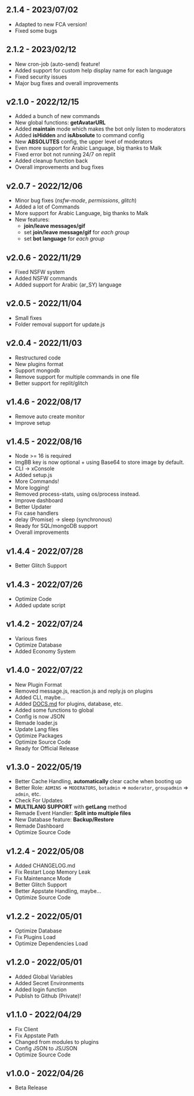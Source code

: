 ## 2.1.4 - 2023/07/02

-   Adapted to new FCA version!
-   Fixed some bugs

## 2.1.2 - 2023/02/12

-   New cron-job (auto-send) feature!
-   Added support for custom help display name for each language
-   Fixed security issues
-   Major bug fixes and overall improvements

## v2.1.0 - 2022/12/15

-   Added a bunch of new commands
-   New global functions: **getAvatarURL**
-   Added **maintain** mode which makes the bot only listen to moderators
-   Added **isHidden** and **isAbsolute** to command config
-   New **ABSOLUTES** config, the upper level of moderators
-   Even more support for Arabic Language, big thanks to Malk
-   Fixed error bot not running 24/7 on replit
-   Added cleanup function back
-   Overall improvements and bug fixes

## v2.0.7 - 2022/12/06

-   Minor bug fixes (_nsfw-mode_, _permissions_, _glitch_)
-   Added a lot of Commands
-   More support for Arabic Language, big thanks to Malk
-   New features:
    -   **join/leave messages/gif**
    -   set **join/leave message/gif** for _each group_
    -   set **bot language** for _each group_

## v2.0.6 - 2022/11/29

-   Fixed NSFW system
-   Added NSFW commands
-   Added support for Arabic (ar_SY) language

## v2.0.5 - 2022/11/04

-   Small fixes
-   Folder removal support for update.js

## v2.0.4 - 2022/11/03

-   Restructured code
-   New plugins format
-   Support mongodb
-   Remove support for multiple commands in one file
-   Better support for replit/glitch

## v1.4.6 - 2022/08/17

-   Remove auto create monitor
-   Improve setup

## v1.4.5 - 2022/08/16

-   Node >= 16 is required
-   ImgBB key is now optional + using Base64 to store image by default.
-   CLI -> xConsole
-   Added setup.js
-   More Commands!
-   More logging!
-   Removed process-stats, using os/process instead.
-   Improve dashboard
-   Better Updater
-   Fix case handlers
-   delay (Promise) -> sleep (synchronous)
-   Ready for SQL/mongoDB support
-   Overall improvements

## v1.4.4 - 2022/07/28

-   Better Glitch Support

## v1.4.3 - 2022/07/26

-   Optimize Code
-   Added update script

## v1.4.2 - 2022/07/24

-   Various fixes
-   Optimize Database
-   Added Economy System

## v1.4.0 - 2022/07/22

-   New Plugin Format
-   Removed message.js, reaction.js and reply.js on plugins
-   Added CLI, maybe...
-   Added [DOCS.md](https://github.com/XaviaTeam/XaviaBot/blob/main/DOCS.md) for plugins, database, etc.
-   Added some functions to global
-   Config is now JSON
-   Remade loader.js
-   Update Lang files
-   Optimize Packages
-   Optimize Source Code
-   Ready for Official Release

## v1.3.0 - 2022/05/19

-   Better Cache Handling, **automatically** clear cache when booting up
-   Better Role: `ADMINS` => `MODERATORS`, `botadmin` => `moderator`, `groupadmin` => `admin`, etc.
-   Check For Updates
-   **MULTILANG SUPPORT** with **getLang** method
-   Remade Event Handler: **Split into multiple files**
-   New Database feature: **Backup/Restore**
-   Remade Dashboard
-   Optimize Source Code

## v1.2.4 - 2022/05/08

-   Added CHANGELOG.md
-   Fix Restart Loop Memory Leak
-   Fix Maintenance Mode
-   Better Glitch Support
-   Better Appstate Handling, maybe...
-   Optimize Source Code

## v1.2.2 - 2022/05/01

-   Optimize Database
-   Fix Plugins Load
-   Optimize Dependencies Load

## v1.2.0 - 2022/05/01

-   Added Global Variables
-   Added Secret Environments
-   Added login function
-   Publish to Github (Private)!

## v1.1.0 - 2022/04/29

-   Fix Client
-   Fix Appstate Path
-   Changed from modules to plugins
-   Config JSON to JS/JSON
-   Optimize Source Code

## v1.0.0 - 2022/04/26

-   Beta Release
